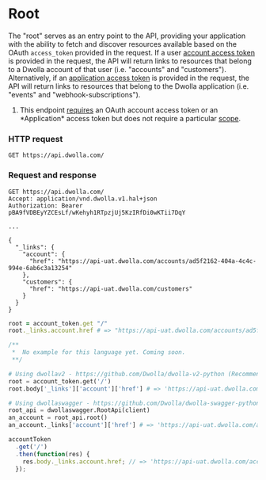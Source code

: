 # Root

The "root" serves as an entry point to the API, providing your application with the ability to fetch and discover resources available based on the OAuth `access_token` provided in the request. If a user [account access token](#request-user-authorization) is provided in the request, the API will return links to resources that belong to a Dwolla account of that user (i.e. "accounts" and "customers"). Alternatively, if an [application access token](#application-access-token) is provided in the request, the API will return links to resources that belong to the Dwolla application (i.e. "events" and "webhook-subscriptions").

<ol class="alerts">
    <li class="alert icon-alert-alert">This endpoint <a href="#authentication">requires</a> an OAuth account access token or an *Application* access token but does not require a particular <a href="#oauth-scopes">scope</a>.</li>
</ol>

### HTTP request
`GET https://api.dwolla.com/`

### Request and response

```raw
GET https://api.dwolla.com/
Accept: application/vnd.dwolla.v1.hal+json
Authorization: Bearer pBA9fVDBEyYZCEsLf/wKehyh1RTpzjUj5KzIRfDi0wKTii7DqY

...

{
  "_links": {
    "account": {
      "href": "https://api-uat.dwolla.com/accounts/ad5f2162-404a-4c4c-994e-6ab6c3a13254"
    },
    "customers": {
      "href": "https://api-uat.dwolla.com/customers"
    }
  }
}
```
```ruby
root = account_token.get "/"
root._links.account.href # => "https://api-uat.dwolla.com/accounts/ad5f2162-404a-4c4c-994e-6ab6c3a13254"
```
```php
/**
 *  No example for this language yet. Coming soon.
 **/
```
```python
# Using dwollav2 - https://github.com/Dwolla/dwolla-v2-python (Recommended)
root = account_token.get('/')
root.body['_links']['account']['href'] # => 'https://api-uat.dwolla.com/accounts/ad5f2162-404a-4c4c-994e-6ab6c3a13254'

# Using dwollaswagger - https://github.com/Dwolla/dwolla-swagger-python
root_api = dwollaswagger.RootApi(client)
an_account = root_api.root()
an_account._links['account']['href'] # => 'https://api-uat.dwolla.com/accounts/ad5f2162-404a-4c4c-994e-6ab6c3a13254'
```
```javascript
accountToken
  .get('/')
  .then(function(res) {
    res.body._links.account.href; // => 'https://api-uat.dwolla.com/accounts/ad5f2162-404a-4c4c-994e-6ab6c3a13254'
  });
```